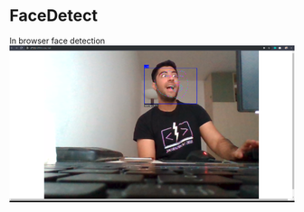 # FaceDetect
In browser face detection
![Image 1](https://github.com/zohairajmal/FaceDetect/blob/master/1.png)
